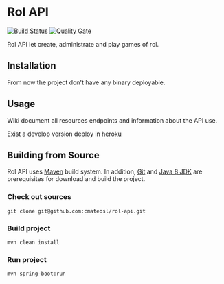 # Rol API 
[![Build Status](https://travis-ci.org/cmateosl/rol-api.svg?branch=master)](https://travis-ci.org/cmateosl/rol-api)
[![Quality Gate](http://sonarqube.com/api/badges/gate?key=es.esky:rol-api)](http://sonarqube.com/dashboard/index/es.esky:rol-api)

Rol API let create, administrate and play games of rol.

## Installation

From now the project don't have any binary deployable.

## Usage

Wiki document all resources endpoints and information about the API use.

Exist a develop version deploy in [heroku](https://rol-api.herokuapp.com/)

## Building from Source

Rol API uses [Maven](https://maven.apache.org/) build system. In addition, [Git](https://git-scm.com/) and [Java 8 JDK](http://www.oracle.com/technetwork/java/javase/downloads) are prerequisites for download and build the project.

### Check out sources

`git clone git@github.com:cmateosl/rol-api.git`

### Build project

`mvn clean install`

### Run project

`mvn spring-boot:run`

